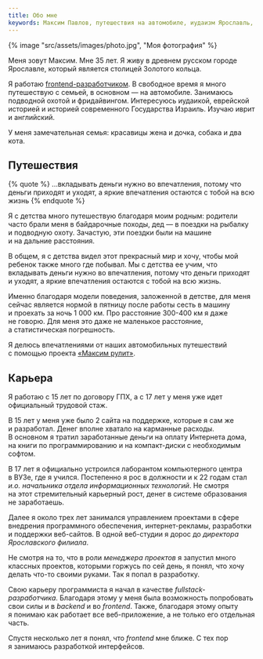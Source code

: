 ```yaml
---
title: Обо мне
keywords: Максим Павлов, путешествия на автомобиле, иудаизм Ярославль, бней ноах Ярославль
---
```


{% image "src/assets/images/photo.jpg", "Моя фотография" %}

Меня зовут Максим. Мне 35 лет. Я живу в древнем русском городе Ярославле, который является столицей Золотого кольца.

Я работаю [frontend-разработчиком](/frontend/). В свободное время я много путешествую с семьей, в основном — на автомобиле. Занимаюсь подводной охотой и фридайвингом. Интересуюсь иудаикой, еврейской историей и историей современного Государства Израиль. Изучаю иврит и английский.

У меня замечательная семья: красавицы жена и дочка, собака и два кота.

## Путешествия

{% quote %}
...вкладывать деньги нужно во впечатления, потому что деньги приходят и уходят, а яркие впечатления остаются с тобой на всю жизнь
{% endquote %}

Я с детства много путешествую благодаря моим родным: родители часто брали меня в байдарочные походы, дед — в поездки на рыбалку и подводную охоту. Зачастую, эти поездки были на машине и на дальние расстояния.

В общем, я с детства видел этот прекрасный мир и хочу, чтобы мой ребенок также много где побывал. Мы с детства ее учим, что вкладывать деньги нужно во впечатления, потому что деньги приходят и уходят, а яркие впечатления остаются с тобой на всю жизнь.

Именно благодаря модели поведения, заложенной в детстве, для меня сейчас является нормой в пятницу после работы сесть в машину и проехать за ночь 1 000 км. Про расстояние 300-400 км я даже не говорю. Для меня это даже не маленькое расстояние, а статистическая погрешность.

Я делюсь впечатлениями от наших автомобильных путешествий с помощью проекта [«Максим рулит»](https://maximisdriving.com).

## Карьера

Я работаю с 15 лет по договору ГПХ, а с 17 лет у меня уже идет официальный трудовой стаж.

В 15 лет у меня уже было 2 сайта на поддержке, которые я сам же и разработал. Денег вполне хватало на карманные расходы. В основном я тратил заработанные деньги на оплату Интернета дома, на книги по программированию и на компакт-диски с необходимым софтом.

В 17 лет я официально устроился лаборантом компьютерного центра в ВУЗе, где я учился. Постепенно я рос в должности и к 22 годам стал _и.о. начальника отдела информационных технологий_. Не смотря на этот стремительный карьерный рост, денег в системе образования не заработаешь.

Далее я около трех лет занимался управлением проектами в сфере внедрения программного обеспечения, интернет-рекламы, разработки и поддержки веб-сайтов. В одной веб-студии я дорос до _директора Ярославского филиала_.

Не смотря на то, что в роли _менеджера проектов_ я запустил много классных проектов, которыми горжусь по сей день, я понял, что хочу делать что-то своими руками. Так я попал в разработку.

Свою карьеру программиста я начал в качестве _fullstack-разработчика_. Благодаря этому у меня была возможность попробовать свои силы и в _backend_ и во _frontend_. Также, благодаря этому опыту я понимаю как работает все веб-приложение, а не только его отдельная часть.

Спустя несколько лет я понял, что _frontend_ мне ближе. С тех пор я занимаюсь разработкой интерфейсов.
